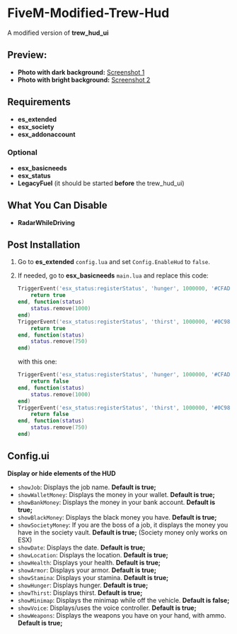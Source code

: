 # **FiveM-Modified-Trew-Hud**

A modified version of **trew_hud_ui**

## Preview:
- **Photo with dark background:** [Screenshot 1](https://i.ibb.co/M21MSwc/Screenshot-2166.png)
- **Photo with bright background:** [Screenshot 2](https://i.ibb.co/CMDPjRJ/Screenshot-2168.png)

## Requirements
- **es_extended**
- **esx_society**
- **esx_addonaccount**

### Optional
- **esx_basicneeds**
- **esx_status**
- **LegacyFuel** (it should be started **before** the trew_hud_ui)

## What You Can Disable
- **RadarWhileDriving**

## Post Installation
1. Go to **es_extended** `config.lua` and set `Config.EnableHud` to `false`.

2. If needed, go to **esx_basicneeds** `main.lua` and replace this code:
    ```lua
    TriggerEvent('esx_status:registerStatus', 'hunger', 1000000, '#CFAD0F', function(status)
        return true
    end, function(status)
        status.remove(1000)
    end)
    TriggerEvent('esx_status:registerStatus', 'thirst', 1000000, '#0C98F1', function(status)
        return true
    end, function(status)
        status.remove(750)
    end)
    ```

    with this one:

    ```lua
    TriggerEvent('esx_status:registerStatus', 'hunger', 1000000, '#CFAD0F', function(status)
        return false
    end, function(status)
        status.remove(1000)
    end)
    TriggerEvent('esx_status:registerStatus', 'thirst', 1000000, '#0C98F1', function(status)
        return false
    end, function(status)
        status.remove(750)
    end)
    ```

## Config.ui
**Display or hide elements of the HUD**

- `showJob`: Displays the job name. **Default is true;**
- `showWalletMoney`: Displays the money in your wallet. **Default is true;**
- `showBankMoney`: Displays the money in your bank account. **Default is true;**
- `showBlackMoney`: Displays the black money you have. **Default is true;**
- `showSocietyMoney`: If you are the boss of a job, it displays the money you have in the society vault. **Default is true;** (Society money only works on ESX)
- `showDate`: Displays the date. **Default is true;**
- `showLocation`: Displays the location. **Default is true;**
- `showHealth`: Displays your health. **Default is true;**
- `showArmor`: Displays your armor. **Default is true;**
- `showStamina`: Displays your stamina. **Default is true;**
- `showHunger`: Displays hunger. **Default is true;**
- `showThirst`: Displays thirst. **Default is true;**
- `showMinimap`: Displays the minimap while off the vehicle. **Default is false;**
- `showVoice`: Displays/uses the voice controller. **Default is true;**
- `showWeapons`: Displays the weapons you have on your hand, with ammo. **Default is true;**
